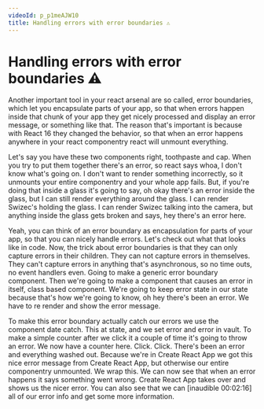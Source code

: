 ```yaml
---
videoId: p_p1meAJW10
title: Handling errors with error boundaries ⚠️
---
```


# Handling errors with error boundaries ⚠️

Another important tool in your react arsenal are so called, error boundaries, which let you encapsulate parts of your app, so that when errors happen inside that chunk of your app they get nicely processed and display an error message, or something like that. The reason that's important is because with React 16 they changed the behavior, so that when an error happens anywhere in your react componentry react will unmount everything.

Let's say you have these two components right, toothpaste and cap. When you try to put them together there's an error, so react says whoa, I don't know what's going on. I don't want to render something incorrectly, so it unmounts your entire componentry and your whole app fails. But, if you're doing that inside a glass it's going to say, oh okay there's an error inside the glass, but I can still render everything around the glass. I can render Swizec's holding the glass. I can render Swizec talking into the camera, but anything inside the glass gets broken and says, hey there's an error here.

Yeah, you can think of an error boundary as encapsulation for parts of your app, so that you can nicely handle errors. Let's check out what that looks like in code. Now, the trick about error boundaries is that they can only capture errors in their children. They can not capture errors in themselves. They can't capture errors in anything that's asynchronous, so no time outs, no event handlers even. Going to make a generic error boundary component. Then we're going to make a component that causes an error in itself, class based component. We're going to keep error state in our state because that's how we're going to know, oh hey there's been an error. We have to re render and show the error message.

To make this error boundary actually catch our errors we use the component date catch. This at state, and we set error and error in vault. To make a simple counter after we click it a couple of time it's going to throw an error. We now have a counter here. Click. Click. There's been an error and everything washed out. Because we're in Create React App we got this nice error message from Create React App, but otherwise our entire componentry unmounted. We wrap this. We can now see that when an error happens it says something went wrong. Create React App takes over and shows us the nicer error. You can also see that we can [inaudible 00:02:16] all of our error info and get some more information.

